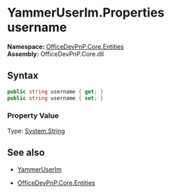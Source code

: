 # YammerUserIm.Properties username
**Namespace:** [OfficeDevPnP.Core.Entities](OfficeDevPnP.Core.Entities.md)  
**Assembly:** OfficeDevPnP.Core.dll  
## Syntax
```C#
public string username { get; }
public string username { set; }
```

### Property Value
Type: [System.String](System.String.md) 

## See also
- [YammerUserIm](YammerUserIm.md) 

- [OfficeDevPnP.Core.Entities](OfficeDevPnP.Core.Entities.md)

